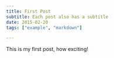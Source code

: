 ```yaml
---
title: First Post
subtitle: Each post also has a subtitle
date: 2015-02-20
tags: ["example", "markdown"]

---
```

This is my first post, how exciting!
